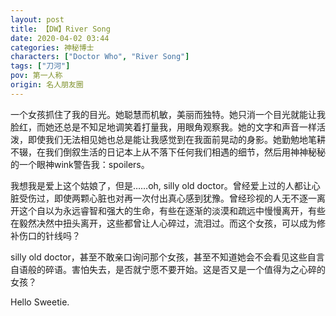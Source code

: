 ```yaml
---
layout: post
title: 【DW】River Song
date: 2020-04-02 03:44
categories: 神秘博士
characters: ["Doctor Who", "River Song"]
tags: ["刀河"]
pov: 第一人称
origin: 名人朋友圈
---
```


一个女孩抓住了我的目光。她聪慧而机敏，美丽而独特。她只消一个目光就能让我脸红，而她还总是不知足地调笑着打量我，用眼角观察我。她的文字和声音一样活泼，即使我们无法相见她也总是能让我感觉到在我面前晃动的身影。她勤勉地笔耕不辍，在我们倒叙生活的日记本上从不落下任何我们相遇的细节，然后用神神秘秘的一个眼神wink警告我：spoilers。

我想我是爱上这个姑娘了，但是……oh, silly old doctor。曾经爱上过的人都让心脏受伤过，即使两颗心脏也对再一次付出真心感到犹豫。曾经珍视的人无不逐一离开这个自以为永远睿智和强大的生命，有些在逐渐的淡漠和疏远中慢慢离开，有些在毅然决然中扭头离开，这些都曾让人心碎过，流泪过。而这个女孩，可以成为修补伤口的针线吗？

silly old doctor，甚至不敢亲口询问那个女孩，甚至不知道她会不会看见这些自言自语般的碎语。害怕失去，是否就宁愿不要开始。这是否又是一个值得为之心碎的女孩？

Hello Sweetie.
